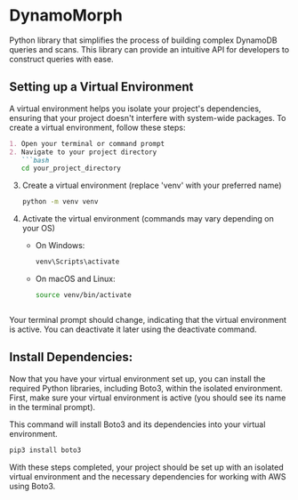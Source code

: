 # DynamoMorph
Python library that simplifies the process of building complex DynamoDB queries and scans. This library can provide an intuitive API for developers to construct queries with ease.

## Setting up a Virtual Environment

A virtual environment helps you isolate your project's dependencies, ensuring that your project doesn't interfere with system-wide packages. To create a virtual environment, follow these steps:

```markdown
1. Open your terminal or command prompt
2. Navigate to your project directory
   ```bash
   cd your_project_directory
   ```

3. Create a virtual environment (replace 'venv' with your preferred name)
   ```bash
   python -m venv venv
   ```

4. Activate the virtual environment (commands may vary depending on your OS)
   - On Windows:
     ```bash
     venv\Scripts\activate
     ```
   - On macOS and Linux:
     ```bash
     source venv/bin/activate
     ```
```
```

Your terminal prompt should change, indicating that the virtual environment is active. You can deactivate it later using the deactivate command.

## Install Dependencies:

Now that you have your virtual environment set up, you can install the required Python libraries, including Boto3, within the isolated environment. First, make sure your virtual environment is active (you should see its name in the terminal prompt).

This command will install Boto3 and its dependencies into your virtual environment.

```markdown
pip3 install boto3
   ```

With these steps completed, your project should be set up with an isolated virtual environment and the necessary dependencies for working with AWS using Boto3.